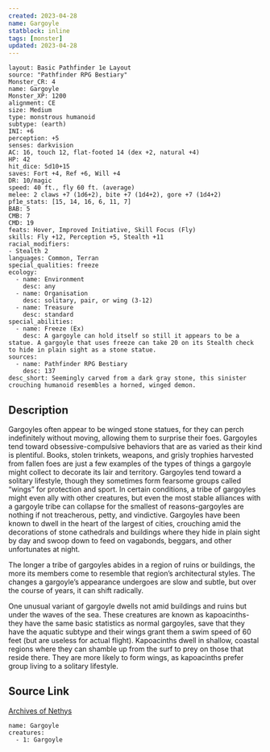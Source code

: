 ```yaml
---
created: 2023-04-28
name: Gargoyle
statblock: inline
tags: [monster]
updated: 2023-04-28
---
```

```statblock
layout: Basic Pathfinder 1e Layout
source: "Pathfinder RPG Bestiary"
Monster_CR: 4
name: Gargoyle
Monster_XP: 1200
alignment: CE
size: Medium
type: monstrous humanoid
subtype: (earth)
INI: +6
perception: +5
senses: darkvision
AC: 16, touch 12, flat-footed 14 (dex +2, natural +4)
HP: 42
hit_dice: 5d10+15
saves: Fort +4, Ref +6, Will +4
DR: 10/magic
speed: 40 ft., fly 60 ft. (average)
melee: 2 claws +7 (1d6+2), bite +7 (1d4+2), gore +7 (1d4+2)
pf1e_stats: [15, 14, 16, 6, 11, 7]
BAB: 5
CMB: 7
CMD: 19
feats: Hover, Improved Initiative, Skill Focus (Fly)
skills: Fly +12, Perception +5, Stealth +11
racial_modifiers:
- Stealth 2
languages: Common, Terran
special_qualities: freeze
ecology:
  - name: Environment
    desc: any
  - name: Organisation
    desc: solitary, pair, or wing (3-12)
  - name: Treasure
    desc: standard
special_abilities:
  - name: Freeze (Ex)
    desc: A gargoyle can hold itself so still it appears to be a statue. A gargoyle that uses freeze can take 20 on its Stealth check to hide in plain sight as a stone statue.
sources:
  - name: Pathfinder RPG Bestiary
    desc: 137
desc_short: Seemingly carved from a dark gray stone, this sinister crouching humanoid resembles a horned, winged demon.
```
## Description
Gargoyles often appear to be winged stone statues, for they can perch indefinitely without moving, allowing them to surprise their foes. Gargoyles tend toward obsessive-compulsive behaviors that are as varied as their kind is plentiful. Books, stolen trinkets, weapons, and grisly trophies harvested from fallen foes are just a few examples of the types of things a gargoyle might collect to decorate its lair and territory. Gargoyles tend toward a solitary lifestyle, though they sometimes form fearsome groups called “wings” for protection and sport. In certain conditions, a tribe of gargoyles might even ally with other creatures, but even the most stable alliances with a gargoyle tribe can collapse for the smallest of reasons-gargoyles are nothing if not treacherous, petty, and vindictive. Gargoyles have been known to dwell in the heart of the largest of cities, crouching amid the decorations of stone cathedrals and buildings where they hide in plain sight by day and swoop down to feed on vagabonds, beggars, and other unfortunates at night.

The longer a tribe of gargoyles abides in a region of ruins or buildings, the more its members come to resemble that region’s architectural styles. The changes a gargoyle’s appearance undergoes are slow and subtle, but over the course of years, it can shift radically.

One unusual variant of gargoyle dwells not amid buildings and ruins but under the waves of the sea. These creatures are known as kapoacinths-they have the same basic statistics as normal gargoyles, save that they have the aquatic subtype and their wings grant them a swim speed of 60 feet (but are useless for actual flight). Kapoacinths dwell in shallow, coastal regions where they can shamble up from the surf to prey on those that reside there. They are more likely to form wings, as kapoacinths prefer group living to a solitary lifestyle.
## Source Link
[Archives of Nethys](https://aonprd.com/MonsterDisplay.aspx?ItemName=Gargoyle)
```encounter-table
name: Gargoyle
creatures:
  - 1: Gargoyle
```
